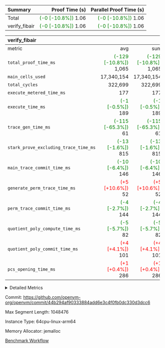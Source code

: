 | Summary | Proof Time (s) | Parallel Proof Time (s) |
|:---|---:|---:|
| Total | <span style='color: green'>(-0 [-10.8%])</span> 1.06 | <span style='color: green'>(-0 [-10.8%])</span> 1.06 |
| verify_fibair | <span style='color: green'>(-0 [-10.8%])</span> 1.06 | <span style='color: green'>(-0 [-10.8%])</span> 1.06 |


| verify_fibair |||||
|:---|---:|---:|---:|---:|
|metric|avg|sum|max|min|
| `total_proof_time_ms ` | <span style='color: green'>(-129 [-10.8%])</span> 1,065 | <span style='color: green'>(-129 [-10.8%])</span> 1,065 | <span style='color: green'>(-129 [-10.8%])</span> 1,065 | <span style='color: green'>(-129 [-10.8%])</span> 1,065 |
| `main_cells_used     ` |  17,340,154 |  17,340,154 |  17,340,154 |  17,340,154 |
| `total_cycles        ` |  322,699 |  322,699 |  322,699 |  322,699 |
| `execute_metered_time_ms` |  177 |  177 |  177 |  177 |
| `execute_time_ms     ` | <span style='color: green'>(-1 [-0.5%])</span> 189 | <span style='color: green'>(-1 [-0.5%])</span> 189 | <span style='color: green'>(-1 [-0.5%])</span> 189 | <span style='color: green'>(-1 [-0.5%])</span> 189 |
| `trace_gen_time_ms   ` | <span style='color: green'>(-115 [-65.3%])</span> 61 | <span style='color: green'>(-115 [-65.3%])</span> 61 | <span style='color: green'>(-115 [-65.3%])</span> 61 | <span style='color: green'>(-115 [-65.3%])</span> 61 |
| `stark_prove_excluding_trace_time_ms` | <span style='color: green'>(-13 [-1.6%])</span> 815 | <span style='color: green'>(-13 [-1.6%])</span> 815 | <span style='color: green'>(-13 [-1.6%])</span> 815 | <span style='color: green'>(-13 [-1.6%])</span> 815 |
| `main_trace_commit_time_ms` | <span style='color: green'>(-10 [-6.4%])</span> 146 | <span style='color: green'>(-10 [-6.4%])</span> 146 | <span style='color: green'>(-10 [-6.4%])</span> 146 | <span style='color: green'>(-10 [-6.4%])</span> 146 |
| `generate_perm_trace_time_ms` | <span style='color: red'>(+5 [+10.6%])</span> 52 | <span style='color: red'>(+5 [+10.6%])</span> 52 | <span style='color: red'>(+5 [+10.6%])</span> 52 | <span style='color: red'>(+5 [+10.6%])</span> 52 |
| `perm_trace_commit_time_ms` | <span style='color: green'>(-4 [-2.7%])</span> 144 | <span style='color: green'>(-4 [-2.7%])</span> 144 | <span style='color: green'>(-4 [-2.7%])</span> 144 | <span style='color: green'>(-4 [-2.7%])</span> 144 |
| `quotient_poly_compute_time_ms` | <span style='color: green'>(-5 [-5.7%])</span> 82 | <span style='color: green'>(-5 [-5.7%])</span> 82 | <span style='color: green'>(-5 [-5.7%])</span> 82 | <span style='color: green'>(-5 [-5.7%])</span> 82 |
| `quotient_poly_commit_time_ms` | <span style='color: red'>(+4 [+4.1%])</span> 101 | <span style='color: red'>(+4 [+4.1%])</span> 101 | <span style='color: red'>(+4 [+4.1%])</span> 101 | <span style='color: red'>(+4 [+4.1%])</span> 101 |
| `pcs_opening_time_ms ` | <span style='color: red'>(+1 [+0.4%])</span> 286 | <span style='color: red'>(+1 [+0.4%])</span> 286 | <span style='color: red'>(+1 [+0.4%])</span> 286 | <span style='color: red'>(+1 [+0.4%])</span> 286 |



<details>
<summary>Detailed Metrics</summary>

|  | verify_program_compile_ms | total_cells | stark_prove_excluding_trace_time_ms | quotient_poly_compute_time_ms | quotient_poly_commit_time_ms | perm_trace_commit_time_ms | pcs_opening_time_ms | main_trace_commit_time_ms |
| --- | --- | --- | --- | --- | --- | --- | --- |
|  | 7 | 65,536 | 36 | 1 | 6 | 0 | 21 | 6 | 

| air_name | rows | quotient_deg | main_cols | interactions | constraints | cells |
| --- | --- | --- | --- | --- | --- | --- |
| AccessAdapterAir<2> |  | 2 |  | 5 | 12 |  | 
| AccessAdapterAir<4> |  | 2 |  | 5 | 12 |  | 
| AccessAdapterAir<8> |  | 2 |  | 5 | 12 |  | 
| FibonacciAir | 32,768 | 1 | 2 |  | 5 | 65,536 | 
| FriReducedOpeningAir |  | 2 |  | 39 | 71 |  | 
| JalRangeCheckAir |  | 2 |  | 9 | 14 |  | 
| NativePoseidon2Air<BabyBearParameters>, 1> |  | 2 |  | 136 | 572 |  | 
| PhantomAir |  | 2 |  | 3 | 5 |  | 
| ProgramAir |  | 1 |  | 1 | 4 |  | 
| VariableRangeCheckerAir |  | 1 |  | 1 | 4 |  | 
| VmAirWrapper<AluNativeAdapterAir, FieldArithmeticCoreAir> |  | 2 |  | 15 | 27 |  | 
| VmAirWrapper<BranchNativeAdapterAir, BranchEqualCoreAir<1> |  | 2 |  | 11 | 25 |  | 
| VmAirWrapper<NativeAdapterAir<2, 0>, PublicValuesCoreAir> |  | 2 |  | 11 | 29 |  | 
| VmAirWrapper<NativeLoadStoreAdapterAir<1>, NativeLoadStoreCoreAir<1> |  | 2 |  | 15 | 20 |  | 
| VmAirWrapper<NativeLoadStoreAdapterAir<4>, NativeLoadStoreCoreAir<4> |  | 2 |  | 15 | 20 |  | 
| VmAirWrapper<NativeVectorizedAdapterAir<4>, FieldExtensionCoreAir> |  | 2 |  | 15 | 27 |  | 
| VmConnectorAir |  | 2 |  | 5 | 11 |  | 
| VolatileBoundaryAir |  | 2 |  | 7 | 19 |  | 

| group | trace_gen_time_ms | total_proof_time_ms | total_cycles | total_cells | stark_prove_excluding_trace_time_ms | quotient_poly_compute_time_ms | quotient_poly_commit_time_ms | perm_trace_commit_time_ms | pcs_opening_time_ms | main_trace_commit_time_ms | main_cells_used | generate_perm_trace_time_ms | fri.log_blowup | execute_time_ms | execute_metered_time_ms |
| --- | --- | --- | --- | --- | --- | --- | --- | --- | --- | --- | --- | --- | --- | --- | --- |
| verify_fibair | 61 | 1,065 | 322,699 | 62,474,410 | 815 | 82 | 101 | 144 | 286 | 146 | 17,340,154 | 52 | 1 | 189 | 177 | 

| group | air_name | rows | prep_cols | perm_cols | main_cols | cells |
| --- | --- | --- | --- | --- | --- | --- |
| verify_fibair | AccessAdapterAir<2> | 131,072 |  | 16 | 11 | 3,538,944 | 
| verify_fibair | AccessAdapterAir<4> | 65,536 |  | 16 | 13 | 1,900,544 | 
| verify_fibair | AccessAdapterAir<8> | 128 |  | 16 | 17 | 4,224 | 
| verify_fibair | FriReducedOpeningAir | 2,048 |  | 84 | 27 | 227,328 | 
| verify_fibair | JalRangeCheckAir | 32,768 |  | 28 | 12 | 1,310,720 | 
| verify_fibair | NativePoseidon2Air<BabyBearParameters>, 1> | 32,768 |  | 312 | 398 | 23,265,280 | 
| verify_fibair | PhantomAir | 16,384 |  | 12 | 6 | 294,912 | 
| verify_fibair | ProgramAir | 8,192 |  | 8 | 10 | 147,456 | 
| verify_fibair | VariableRangeCheckerAir | 262,144 | 2 | 8 | 1 | 2,359,296 | 
| verify_fibair | VmAirWrapper<AluNativeAdapterAir, FieldArithmeticCoreAir> | 262,144 |  | 36 | 29 | 17,039,360 | 
| verify_fibair | VmAirWrapper<BranchNativeAdapterAir, BranchEqualCoreAir<1> | 32,768 |  | 28 | 23 | 1,671,168 | 
| verify_fibair | VmAirWrapper<NativeLoadStoreAdapterAir<1>, NativeLoadStoreCoreAir<1> | 65,536 |  | 40 | 21 | 3,997,696 | 
| verify_fibair | VmAirWrapper<NativeLoadStoreAdapterAir<4>, NativeLoadStoreCoreAir<4> | 32,768 |  | 40 | 27 | 2,195,456 | 
| verify_fibair | VmAirWrapper<NativeVectorizedAdapterAir<4>, FieldExtensionCoreAir> | 32,768 |  | 36 | 38 | 2,424,832 | 
| verify_fibair | VmConnectorAir | 2 | 1 | 16 | 5 | 42 | 
| verify_fibair | VolatileBoundaryAir | 65,536 |  | 20 | 12 | 2,097,152 | 

| group | trace_height_constraint | weighted_sum | threshold |
| --- | --- | --- | --- |
| verify_fibair | 0 | 1,085,444 | 2,013,265,921 | 
| verify_fibair | 1 | 5,411,200 | 2,013,265,921 | 
| verify_fibair | 2 | 542,722 | 2,013,265,921 | 
| verify_fibair | 3 | 5,476,612 | 2,013,265,921 | 
| verify_fibair | 4 | 65,536 | 2,013,265,921 | 
| verify_fibair | 5 | 12,851,850 | 2,013,265,921 | 

| trace_height_constraint | threshold |
| --- | --- |
| 0 | 2,013,265,921 | 

</details>


Commit: https://github.com/openvm-org/openvm/commit/44b294af90333884add6e3c4f0fb0dc330d3dcc6

Max Segment Length: 1048476

Instance Type: 64cpu-linux-arm64

Memory Allocator: jemalloc

[Benchmark Workflow](https://github.com/openvm-org/openvm/actions/runs/15718684395)
